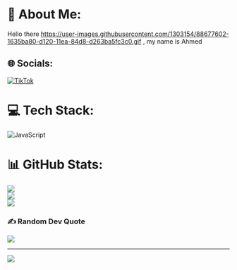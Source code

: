 # 💫 About Me:
Hello there https://user-images.githubusercontent.com/1303154/88677602-1635ba80-d120-11ea-84d8-d263ba5fc3c0.gif , my name is Ahmed


## 🌐 Socials:
[![TikTok](https://img.shields.io/badge/TikTok-%23000000.svg?logo=TikTok&logoColor=white)](https://tiktok.com/@__onlyswat__) 

# 💻 Tech Stack:
![JavaScript](https://img.shields.io/badge/javascript-%23323330.svg?style=flat&logo=javascript&logoColor=%23F7DF1E)
# 📊 GitHub Stats:
![](https://github-readme-stats.vercel.app/api?username=vSwaTDev&theme=nightowl&hide_border=false&include_all_commits=true&count_private=true)<br/>
![](https://github-readme-streak-stats.herokuapp.com/?user=vSwaTDev&theme=nightowl&hide_border=false)<br/>
![](https://github-readme-stats.vercel.app/api/top-langs/?username=vSwaTDev&theme=nightowl&hide_border=false&include_all_commits=true&count_private=true&layout=compact)

### ✍️ Random Dev Quote
![](https://quotes-github-readme.vercel.app/api?type=horizontal&theme=radical)

---
[![](https://visitcount.itsvg.in/api?id=vSwaTDev&icon=1&color=11)](https://visitcount.itsvg.in)

<!-- Proudly created with GPRM ( https://gprm.itsvg.in ) -->

